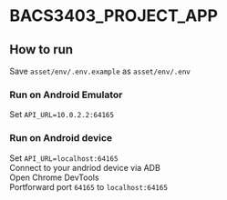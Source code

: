 # BACS3403_PROJECT_APP

## How to run

Save `asset/env/.env.example` as `asset/env/.env`  

### Run on Android Emulator
Set `API_URL=10.0.2.2:64165`

### Run on Android device
Set `API_URL=localhost:64165`  
Connect to your andriod device via ADB  
Open Chrome DevTools  
Portforward port `64165` to `localhost:64165`

